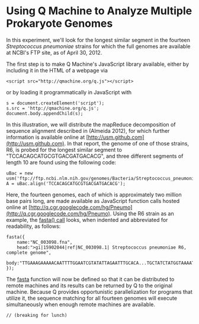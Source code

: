 Using Q Machine to Analyze Multiple Prokaryote Genomes
======================================================

In this experiment, we'll look for the longest similar segment in the fourteen
*Streptococcus pneumoniae* strains for which the full genomes are available at
NCBI's FTP site, as of April 30, 2012.

<script async src="http://qmachine.org/q.js"></script>

The first step is to make Q Machine's JavaScript library available, either by
including it in the HTML of a webpage via

    <script src="http://qmachine.org/q.js"></script>

or by loading it programmatically in JavaScript with

    s = document.createElement('script');
    s.src = 'http://qmachine.org/q.js';
    document.body.appendChild(s);

In this illustration, we will distribute the mapReduce decomposition of
sequence alignment described in (Almeida 2012), for which further information
is available online at [http://usm.github.com](http://usm.github.com). In that
report, the genome of one of those strains, R6, is probed for the longest
similar segment to "TCCACAGCATGCGTGACGATGACACG", and three different segments
of length 10 are found using the following code:

    uBac = new usm('ftp://ftp.ncbi.nlm.nih.gov/genomes/Bacteria/Streptococcus_pneumoniae_R6_uid57859/NC_003098.fna');
    A = uBac.align('TCCACAGCATGCGTGACGATGACACG');

Here, the fourteen genomes, each of which is approximately two million base
pairs long, are made available as JavaScript function calls hosted online at
[http://q.cgr.googlecode.com/hg/Pneumo](http://q.cgr.googlecode.com/hg/Pneumo).
Using the R6 strain as an example, the
[fasta() call](http://q.cgr.googlecode.com/hg/Pneumo/NC_003098.fna.js)
looks, when indented and abbreviated for readability, as follows:

    fasta({
        name:"NC_003098.fna",
        head:">gi|15902044|ref|NC_003098.1| Streptococcus pneumoniae R6, complete genome",
        body:"TTGAAAGAAAAACAATTTTGGAATCGTATATTAGAATTTGCACA...TGCTATCTATGGTAAAATATCTCTAGT"
    });

The [fasta](http://q.cgr.googlecode.com/hg/fasta.js) function will now be
defined so that it can be distributed to remote machines and its results can be
returned by Q to the original machine. Because Q provides opportunistic
parallelization for programs that utilize it, the sequence matching for all
fourteen genomes will execute simultaneously when enough remote machines are
available.

    // (breaking for lunch)

